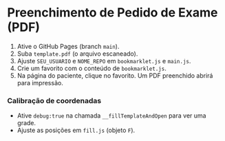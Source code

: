 # Preenchimento de Pedido de Exame (PDF)

1. Ative o GitHub Pages (branch `main`).
2. Suba `template.pdf` (o arquivo escaneado).
3. Ajuste `SEU_USUARIO` e `NOME_REPO` em `bookmarklet.js` e `main.js`.
4. Crie um favorito com o conteúdo de `bookmarklet.js`.
5. Na página do paciente, clique no favorito. Um PDF preenchido abrirá para impressão.

### Calibração de coordenadas
- Ative `debug:true` na chamada `__fillTemplateAndOpen` para ver uma grade.
- Ajuste as posições em `fill.js` (objeto `F`).
